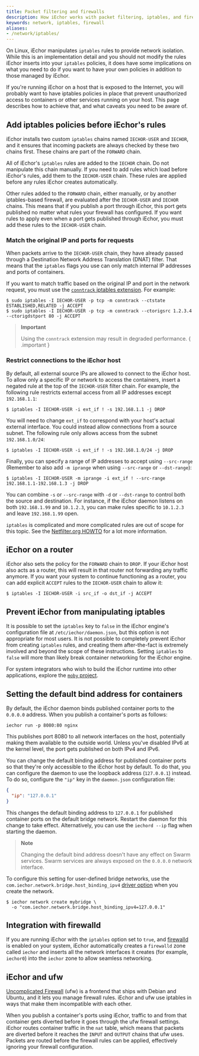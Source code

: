 ```yaml
---
title: Packet filtering and firewalls
description: How iEchor works with packet filtering, iptables, and firewalls
keywords: network, iptables, firewall
aliases:
- /network/iptables/
---
```


On Linux, iEchor manipulates `iptables` rules to provide network isolation.
While this is an implementation detail and you should not modify the rules
iEchor inserts into your `iptables` policies, it does have some implications
on what you need to do if you want to have your own policies in addition to
those managed by iEchor.

If you're running iEchor on a host that is exposed to the Internet, you will
probably want to have iptables policies in place that prevent unauthorized
access to containers or other services running on your host. This page
describes how to achieve that, and what caveats you need to be aware of.

## Add iptables policies before iEchor's rules

iEchor installs two custom `iptables` chains named `IECHOR-USER` and `IECHOR`,
and it ensures that incoming packets are always checked by these two chains
first. These chains are part of the `FORWARD` chain.

All of iEchor's `iptables` rules are added to the `IECHOR` chain. Do not
manipulate this chain manually. If you need to add rules which load before
iEchor's rules, add them to the `IECHOR-USER` chain. These rules are applied
before any rules iEchor creates automatically.

Other rules added to the `FORWARD` chain, either manually, or by another
iptables-based firewall, are evaluated after the `IECHOR-USER` and `IECHOR` chains.
This means that if you publish a port through iEchor,
this port gets published no matter what rules your firewall has configured.
If you want rules to apply even when a port gets published through iEchor,
you must add these rules to the `IECHOR-USER` chain.

### Match the original IP and ports for requests

When packets arrive to the `IECHOR-USER` chain, they have already passed through
a Destination Network Address Translation (DNAT) filter. That means that the
`iptables` flags you use can only match internal IP addresses and ports of
containers.

If you want to match traffic based on the original IP and port in the network
request, you must use the
[`conntrack` iptables extension](https://ipset.netfilter.org/iptables-extensions.man.html#lbAO).
For example:

```console
$ sudo iptables -I IECHOR-USER -p tcp -m conntrack --ctstate ESTABLISHED,RELATED -j ACCEPT
$ sudo iptables -I IECHOR-USER -p tcp -m conntrack --ctorigsrc 1.2.3.4 --ctorigdstport 80 -j ACCEPT
```

> **Important**
>
> Using the `conntrack` extension may result in degraded performance.
{ .important }

### Restrict connections to the iEchor host

By default, all external source IPs are allowed to connect to the iEchor host.
To allow only a specific IP or network to access the containers, insert a
negated rule at the top of the `IECHOR-USER` filter chain. For example, the
following rule restricts external access from all IP addresses except `192.168.1.1`:

```console
$ iptables -I IECHOR-USER -i ext_if ! -s 192.168.1.1 -j DROP
```

You will need to change `ext_if` to correspond with your
host's actual external interface. You could instead allow connections from a
source subnet. The following rule only allows access from the subnet `192.168.1.0/24`:

```console
$ iptables -I IECHOR-USER -i ext_if ! -s 192.168.1.0/24 -j DROP
```

Finally, you can specify a range of IP addresses to accept using `--src-range`
(Remember to also add `-m iprange` when using `--src-range` or `--dst-range`):

```console
$ iptables -I IECHOR-USER -m iprange -i ext_if ! --src-range 192.168.1.1-192.168.1.3 -j DROP
```

You can combine `-s` or `--src-range` with `-d` or `--dst-range` to control both
the source and destination. For instance, if the iEchor daemon listens on both
`192.168.1.99` and `10.1.2.3`, you can make rules specific to `10.1.2.3` and leave
`192.168.1.99` open.

`iptables` is complicated and more complicated rules are out of scope for this
topic. See the [Netfilter.org HOWTO](https://www.netfilter.org/documentation/HOWTO/NAT-HOWTO.html)
for a lot more information.

## iEchor on a router

iEchor also sets the policy for the `FORWARD` chain to `DROP`. If your iEchor
host also acts as a router, this will result in that router not forwarding
any traffic anymore. If you want your system to continue functioning as a
router, you can add explicit `ACCEPT` rules to the `IECHOR-USER` chain to
allow it:

```console
$ iptables -I IECHOR-USER -i src_if -o dst_if -j ACCEPT
```

## Prevent iEchor from manipulating iptables

It is possible to set the `iptables` key to `false` in the iEchor engine's configuration file at `/etc/iechor/daemon.json`, but this option is not appropriate for most users. It is not possible to completely prevent iEchor from creating `iptables` rules, and creating them after-the-fact is extremely involved and beyond the scope of these instructions. Setting `iptables` to `false` will more than likely break container networking for the iEchor engine.

For system integrators who wish to build the iEchor runtime into other applications, explore the [`moby` project](https://mobyproject.org/).

## Setting the default bind address for containers

By default, the iEchor daemon binds published container ports to the `0.0.0.0`
address. When you publish a container's ports as follows:

```console
iechor run -p 8080:80 nginx
```

This publishes port 8080 to all network interfaces on the host, potentially
making them available to the outside world. Unless you've disabled IPv6 at the
kernel level, the port gets published on both IPv4 and IPv6.

You can change the default binding address for published container ports so that
they're only accessible to the iEchor host by default. To do that, you can
configure the daemon to use the loopback address (`127.0.0.1`) instead.
To do so, configure the `"ip"` key in the `daemon.json` configuration file:

```json
{
  "ip": "127.0.0.1"
}
```

This changes the default binding address to `127.0.0.1` for published container
ports on the default bridge network.
Restart the daemon for this change to take effect.
Alternatively, you can use the `iechord --ip` flag when starting the daemon.

> **Note**
>
> Changing the default bind address doesn't have any effect on Swarm services.
> Swarm services are always exposed on the `0.0.0.0` network interface.

To configure this setting for user-defined bridge networks, use
the `com.iechor.network.bridge.host_binding_ipv4`
[driver option](./drivers/bridge.md#options) when you create the network.

```console
$ iechor network create mybridge \
  -o "com.iechor.network.bridge.host_binding_ipv4=127.0.0.1"
```

## Integration with firewalld

If you are running iEchor with the `iptables` option set to `true`, and
[firewalld](https://firewalld.org) is enabled on your system, iEchor
automatically creates a `firewalld` zone called `iechor` and inserts all the
network interfaces it creates (for example, `iechor0`) into the `iechor` zone
to allow seamless networking.

## iEchor and ufw

[Uncomplicated Firewall](https://launchpad.net/ufw)
(ufw) is a frontend that ships with Debian and Ubuntu,
and it lets you manage firewall rules. iEchor and ufw use iptables in ways
that make them incompatible with each other.

When you publish a container's ports using iEchor, traffic to and from that
container gets diverted before it goes through the ufw firewall settings.
iEchor routes container traffic in the `nat` table, which means that packets
are diverted before it reaches the `INPUT` and `OUTPUT` chains that ufw uses.
Packets are routed before the firewall rules can be applied,
effectively ignoring your firewall configuration.
